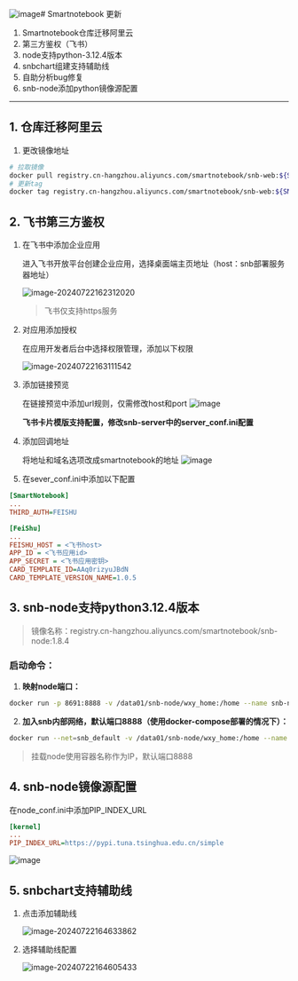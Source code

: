 ![image](https://github.com/user-attachments/assets/734fa434-2cbb-4754-8d25-9f00db531b1b)# Smartnotebook 更新

1. Smartnotebook仓库迁移阿里云
2. 第三方鉴权（飞书）
3. node支持python-3.12.4版本
4. snbchart组建支持辅助线
5. 自助分析bug修复
6. snb-node添加python镜像源配置



---

## 1. 仓库迁移阿里云

1. 更改镜像地址

```bash
# 拉取镜像
docker pull registry.cn-hangzhou.aliyuncs.com/smartnotebook/snb-web:${SNB_VERSION}
# 更新tag
docker tag registry.cn-hangzhou.aliyuncs.com/smartnotebook/snb-web:${SNB_VERSION} smartnotebook/snb-web:${SNB_VERSION}
```

##  2. 飞书第三方鉴权

1. 在飞书中添加企业应用

   进入飞书开放平台创建企业应用，选择桌面端主页地址（host：snb部署服务器地址）

   ![image-20240722162312020](https://github.com/user-attachments/assets/728a203e-745f-43f8-b0cf-e6f9d25fce86)

   > 飞书仅支持https服务

   

2. 对应用添加授权

   在应用开发者后台中选择权限管理，添加以下权限

   ![image-20240722163111542](https://github.com/user-attachments/assets/32f9cae2-82d5-41ef-b42a-5186d4513ee5)

3. 添加链接预览
   
   在链接预览中添加url规则，仅需修改host和port
   ![image](https://github.com/user-attachments/assets/3dfd3e66-4529-4ce1-87de-1d1eb0bdea06)

   **飞书卡片模版支持配置，修改snb-server中的server_conf.ini配置**

5. 添加回调地址
   
   将地址和域名选项改成smartnotebook的地址
   ![image](https://github.com/user-attachments/assets/470a108a-2edf-4b2b-89a3-8037a1d6665c)


7. 在sever_conf.ini中添加以下配置

```ini
[SmartNotebook]
...
THIRD_AUTH=FEISHU

[FeiShu]
...
FEISHU_HOST = <飞书host>
APP_ID = <飞书应用id>
APP_SECRET = <飞书应用密钥>
CARD_TEMPLATE_ID=AAq0rizyuJBdN
CARD_TEMPLATE_VERSION_NAME=1.0.5
```

## 3. snb-node支持python3.12.4版本

   > 镜像名称：registry.cn-hangzhou.aliyuncs.com/smartnotebook/snb-node:1.8.4
   
   ### 启动命令：
   1. **映射node端口：**
   ```bash
   docker run -p 8691:8888 -v /data01/snb-node/wxy_home:/home --name snb-node-3124 registry.cn-hangzhou.aliyuncs.com/smartnotebook/snb-node:1.8.4
   ```
   2. **加入snb内部网络，默认端口8888（使用docker-compose部署的情况下）：**
   ```bash
   docker run --net=snb_default -v /data01/snb-node/wxy_home:/home --name snb-node-3124 registry.cn-hangzhou.aliyuncs.com/smartnotebook/snb-node:1.8.4
   ```
   > 挂载node使用容器名称作为IP，默认端口8888

## 4. snb-node镜像源配置
在node_conf.ini中添加PIP_INDEX_URL
```ini
[kernel]
...
PIP_INDEX_URL=https://pypi.tuna.tsinghua.edu.cn/simple
```
![image](https://github.com/user-attachments/assets/8eed2c52-7868-44a0-a342-adca4f82e33f)


## 5. snbchart支持辅助线

1. 点击添加辅助线

   ![image-20240722164633862](https://github.com/user-attachments/assets/f23cb27f-1726-446e-9590-a3165f301a6b)


2. 选择辅助线配置

   ![image-20240722164605433](https://github.com/user-attachments/assets/6526f885-16a0-4863-ae3d-df8b3752fb83)

